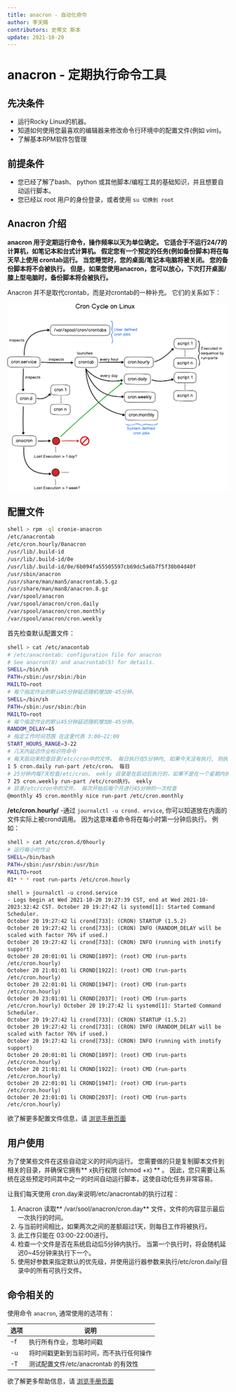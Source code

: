 ```yaml
---
title: anacron - 自动化命令
author: 李天赐
contributors: 史蒂文 斯本
update: 2021-10-20
---
```


# anacron - 定期执行命令工具

## 先决条件

* 运行Rocky Linux的机器。
* 知道如何使用您最喜欢的编辑器来修改命令行环境中的配置文件(例如 *vim*)。
* 了解基本RPM软件包管理

## 前提条件

* 您已经了解了bash、 python 或其他脚本/编程工具的基础知识，并且想要自动运行脚本。
* 您已经以 root 用户的身份登录，或者使用 `su 切换到 root`

## Anacron 介绍

**anacron 用于定期运行命令，操作频率以天为单位确定。 它适合于不运行24/7的计算机，如笔记本和台式计算机。 假定您有一个预定的任务(例如备份脚本)将在每天早上使用 crontab运行。 当您睡觉时，您的桌面/笔记本电脑将被关闭。 您的备份脚本将不会被执行。 但是，如果您使用anacron，您可以放心，下次打开桌面/膝上型电脑时，备份脚本将会被执行。**

Anacron 并不是取代crontab，而是对crontab的一种补充。 它们的关系如下：

![ 相关内容 ](../images/anacron_01.png)

## 配置文件

```bash
shell > rpm -ql cronie-anacron
/etc/anacrontab
/etc/cron.hourly/0anacron
/usr/lib/.build-id
/usr/lib/.build-id/0e
/usr/lib/.build-id/0e/6b094fa55505597cb69dc5a6b7f5f30b04d40f
/usr/sbin/anacron
/usr/share/man/man5/anacrontab.5.gz
/usr/share/man/man8/anacron.8.gz
/var/spool/anacron
/var/spool/anacron/cron.daily
/var/spool/anacron/cron.monthly
/var/spool/anacron/cron.weekly
```

首先检查默认配置文件：
```bash
shell > cat /etc/anacontab
# /etc/anacrontab: configuration file for anacron
# See anacron(8) and anacrontab(5) for details.
SHELL=/bin/sh
PATH=/sbin:/usr/sbin:/bin
MAILTO=root
# 每个指定作业的默认45分钟延迟随机增加0-45分钟。
SHELL=/bin/sh
PATH=/sbin:/usr/sbin:/bin
MAILTO=root
# 每个指定作业的默认45分钟延迟随机增加0-45分钟。
RANDOM_DELAY=45
# 指定工作时间范围 在这里代表 3:00~22:00
START_HOURS_RANGE=3-22
# 几天内延迟作业标识符命令
# 每天启动来检查目录/etc/cron中的文件。 每日执行在5分钟内, 如果今天没有执行, 则执行到下一个
1 5 cron.daily run-part /etc/cron。 每日
# 25分钟内每7天检查/etc/cron。 eekly 目录是在启动后执行的，如果不是在一个星期内执行，它将在下一个
7 25 cron.weekly run-part /etc/cron执行。 eekly
# 目录/etc/cron中的文件。 每次开始后每个月进行45分钟的一次检查
@monthly 45 cron.monthly nice run-part /etc/cron.monthly
```

**/etc/cron.hourly/** -通过 `journalctl -u crond. ervice`, 你可以知道放在内面的文件实际上被crond调用。 因为这意味着命令将在每小时第一分钟后执行。 例如：

```bash
shell > cat /etc/cron.d/0hourly
# 运行每小时作业
SHELL=/bin/bash
PATH=/sbin:/usr/sbin:/usr/bin
MAILTO=root
01* * * root run-parts /etc/cron.hourly
```
```
shell > journalctl -u crond.service
- Logs begin at Wed 2021-10-20 19:27:39 CST, end at Wed 2021-10-2023:32:42 CST. October 20 19:27:42 li systemd[1]: Started Command Scheduler.
October 20 19:27:42 li crond[733]: (CRON) STARTUP (1.5.2)
October 20 19:27:42 li crond[733]: (CRON) INFO (RANDOM_DELAY will be scaled with factor 76% if used.)
October 20 19:27:42 li crond[733]: (CRON) INFO (running with inotify support)
October 20 20:01:01 li CROND[1897]: (root) CMD (run-parts /etc/cron.hourly)
October 20 21:01:01 li CROND[1922]: (root) CMD (run-parts /etc/cron.hourly)
October 20 22:01:01 li CROND[1947]: (root) CMD (run-parts /etc/cron.hourly)
October 20 23:01:01 li CROND[2037]: (root) CMD (run-parts /etc/cron.hourly) October 20 19:27:42 li systemd[1]: Started Command Scheduler.
October 20 19:27:42 li crond[733]: (CRON) STARTUP (1.5.2)
October 20 19:27:42 li crond[733]: (CRON) INFO (RANDOM_DELAY will be scaled with factor 76% if used.)
October 20 19:27:42 li crond[733]: (CRON) INFO (running with inotify support)
October 20 20:01:01 li CROND[1897]: (root) CMD (run-parts /etc/cron.hourly)
October 20 21:01:01 li CROND[1922]: (root) CMD (run-parts /etc/cron.hourly)
October 20 22:01:01 li CROND[1947]: (root) CMD (run-parts /etc/cron.hourly)
October 20 23:01:01 li CROND[2037]: (root) CMD (run-parts /etc/cron.hourly)

```

欲了解更多配置文件信息，请 [浏览手册页面](https://man7.org/linux/man-pages/man5/anacrontab.5.html)

## 用户使用

为了使某些文件在这些自动定义的时间内运行。 您需要做的只是复制脚本文件到相关的目录，并确保它拥有** x执行权限 (chmod +x) ** 。 因此，您只需要让系统在这些预定时间其中之一的时间自动运行脚本，这使自动化任务非常容易。

让我们每天使用 cron.day来说明/etc/anacrontab的执行过程：

1. Anacron 读取** /var/sool/anacron/cron.day** 文件，文件的内容显示最后一次执行的时间。
2. 与当前时间相比，如果两次之间的差额超过1天，则每日工作将被执行。
3. 此工作只能在 03:00-22:00进行。
4. 检查一个文件是否在系统启动后5分钟内执行。 当第一个执行时，将会随机延迟0~45分钟来执行下一个。
5. 使用好参数来指定默认的优先级，并使用运行器参数来执行/etc/cron.daily/目录中的所有可执行文件。

## 命令相关的

使用命令 `anacron`, 通常使用的选项有：

| 选项 | 说明                         |
| -- | -------------------------- |
| -f | 执行所有作业，忽略时间戳               |
| -u | 将时间戳更新到当前时间，而不执行任何操作       |
| -T | 测试配置文件/etc/anacrontab 的有效性 |

欲了解更多帮助信息，请 [浏览手册页面](https://man7.org/linux/man-pages/man8/anacron.8.html)
